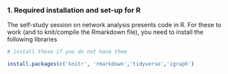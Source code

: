 ### 1. Required installation and set-up for R

The self-study session on network analysis presents code in R. For these to work (and to knit/compile the Rmarkdown file), you need to install the following libraries

```R
# install these if you do not have them

install.packages(c('knitr', 'rmarkdown','tidyverse','igraph')

```